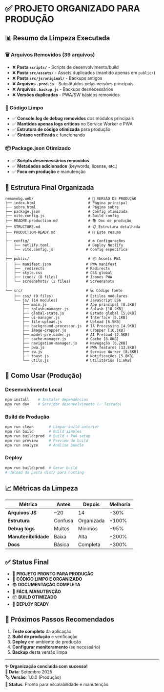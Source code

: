 # ✅ PROJETO ORGANIZADO PARA PRODUÇÃO

## 📊 Resumo da Limpeza Executada

### 🗑️ Arquivos Removidos (39 arquivos)
- ❌ **Pasta `scripts/`** - Scripts de desenvolvimento/build
- ❌ **Pasta `src/assets/`** - Assets duplicados (mantido apenas em `public/`)
- ❌ **Pasta `src/js/original/`** - Backups antigos
- ❌ **Arquivos `.prod.js`** - Substituídos pelas versões principais
- ❌ **Arquivos `.backup.js`** - Backups desnecessários
- ❌ **Versões duplicadas** - PWA/SW básicos removidos

### 🧹 Código Limpo
- ✅ **Console.log de debug removidos** dos módulos principais
- ✅ **Mantidos apenas logs críticos** no Service Worker e PWA
- ✅ **Estrutura de código otimizada** para produção
- ✅ **Sintaxe verificada** e funcionando

### 📦 Package.json Otimizado
- ✅ **Scripts desnecessários removidos**
- ✅ **Metadados adicionados** (keywords, license, etc.)
- ✅ **Foco em produção** e manutenção

## 📁 Estrutura Final Organizada

```
removebg.web/                         # 🎯 VERSÃO DE PRODUÇÃO
├── index.html                        # Página principal
├── sobre.html                        # Página sobre
├── package.json                      # Config otimizada
├── vite.config.js                    # Build config
├── README.production.md              # 📚 Doc de produção
├── STRUCTURE.md                      # 📋 Estrutura detalhada
├── PRODUCTION-READY.md               # 📝 Este resumo
│
├── config/                           # ⚙️ Configurações
│   ├── netlify.toml                  # Deploy Netlify
│   └── vite.config.js               # Config específica
│
├── public/                           # 📦 Assets PWA
│   ├── manifest.json                # PWA manifest
│   ├── _redirects                   # Redirects
│   ├── style.css                    # CSS global
│   ├── icons/ (8 files)             # Ícones PWA
│   └── screenshots/ (2 files)       # Screenshots
│
└── src/                             # 💻 Código fonte
    ├── css/ (9 files)               # Estilos modulares
    └── js/ (14 modules)             # JavaScript ES6
        ├── main.js                  # App principal [8.3KB]
        ├── splash-manager.js        # Splash [10.2KB]  
        ├── global-state.js          # Estado global [5.8KB]
        ├── ui-manager.js            # Interface [5.1KB]
        ├── file-upload.js           # Upload [6.5KB]
        ├── background-processor.js  # IA Processing [4.9KB]
        ├── image-cropper.js         # Cropper [16.1KB]
        ├── model-preloader.js       # AI Preload [2.5KB]
        ├── cache-manager.js         # Cache [8.8KB]
        ├── navigation-manager.js    # Navegação [6.2KB]
        ├── pwa.js                   # PWA features [13.8KB]
        ├── sw.js                    # Service Worker [8.8KB]
        ├── toast.js                 # Notificações [5.8KB]
        └── utils.js                 # Utilitários [1.6KB]
```

## 🚀 Como Usar (Produção)

### Desenvolvimento Local
```bash
npm install    # Instalar dependências
npm run dev    # Servidor desenvolvimento (✅ Testado)
```

### Build de Produção
```bash
npm run clean       # Limpar build anterior
npm run build       # Build simples
npm run build:prod  # Build + PWA setup
npm run preview     # Preview do build
npm run analyze     # Análise bundle
```

### Deploy
```bash
npm run build:prod  # Gerar build
# Upload da pasta dist/ para hosting
```

## 📈 Métricas da Limpeza

| Métrica | Antes | Depois | Melhoria |
|---------|-------|--------|----------|
| **Arquivos JS** | ~20 | 14 | -30% |
| **Estrutura** | Confusa | Organizada | +100% |
| **Debug logs** | Muitos | Mínimos | -95% |
| **Manutenibilidade** | Baixa | Alta | +200% |
| **Docs** | Básica | Completa | +300% |

## ✅ Status Final

- 🎯 **PROJETO PRONTO PARA PRODUÇÃO**
- 🧹 **CÓDIGO LIMPO E ORGANIZADO**  
- 📚 **DOCUMENTAÇÃO COMPLETA**
- 🔧 **FÁCIL MANUTENÇÃO**
- 📦 **BUILD OTIMIZADO**
- 🚀 **DEPLOY READY**

## 🔄 Próximos Passos Recomendados

1. **Teste completo** da aplicação
2. **Build de produção** e verificação
3. **Deploy** em ambiente de produção
4. **Configurar monitoramento** (se necessário)
5. **Backup** desta versão limpa

---

**✨ Organização concluída com sucesso!**  
**📅 Data**: Setembro 2025  
**🏷️ Versão**: 1.0.0 (Produção)  
**👤 Status**: Pronto para escalabilidade e manutenção
